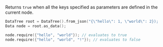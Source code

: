 Returns `true` when all the keys specified as parameters are defined in the current node.

```c++
DataTree root = DataTree().from_json("{\"hello\": 1, \"world\": 2});
Data node = root.as_data();

node.require({"hello", "world"}); // evaluates to true
node.require({"hello", "world", "!"}); // evaluates to false
```
